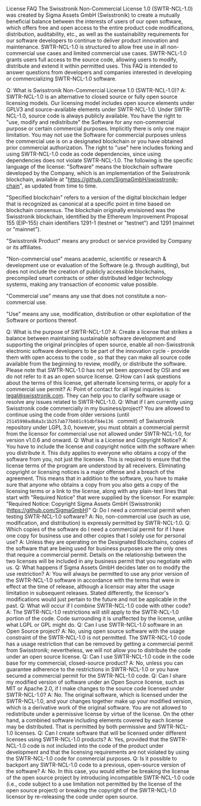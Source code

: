 License FAQ
The Swisstronik Non-Commercial License 1.0 (SWTR-NCL-1.0) was created by Sigma Assets GmbH (Swisstronik) to create a mutually beneficial balance between the interests of users of our open software, which offers free and open access to the entire product code modifications, distribution, auditability, etc., as well as the sustainability requirements for our software developers to continue to deliver product innovation and maintenance.
SWTR-NCL-1.0 is structured to allow free use in all non-commercial use cases and limited commercial use cases.
SWTR-NCL-1.0 grants users full access to the source code, allowing users to modify, distribute and extend it within permitted uses.
This FAQ is intended to answer questions from developers and companies interested in developing or commercializing SWTR-NCL-1.0 software.


Q: What is Swisstronik Non-Commercial License 1.0 (SWTR-NCL-1.0)?
A: SWTR-NCL-1.0 is an alternative to closed source or fully open source licensing models. Our licensing model includes open source elements under GPLV3 and source-available elements under SWTR-NCL-1.0. Under SWTR-NCL-1.0, source code is always publicly available. You have the right to "use, modify and redistribute" the Software for any non-commercial purpose or certain commercial purposes.
Implicitly there is only one major limitation. You may not use the Software for commercial purposes unless the commercial use is on a designated blockchain or you have obtained prior commercial authorization.
The right to "use" here includes forking and using SWTR-NCL-1.0 code as code dependencies, since using dependencies does not violate SWTR-NCL-1.0.
The following is the specific language of the license:
"Software" means the blockchain software developed by the Company, which is an implementation of the Swisstronik blockchain, available at "https://github.com/SigmaGmbH/swisstronik-chain", as updated from time to time.

"Specified blockchain" refers to a version of the digital blockchain ledger that is recognized as canonical at a specific point in time based on blockchain consensus. The blockchain originally envisioned was the Swisstronik blockchain, identified by the Ethereum Improvement Proposal 155 (EIP-155) chain identifiers 1291-1 (testnet or "testnet") and 1291 (mainnet or "mainnet").

"Swisstronik Product" means any product or service provided by Company or its affiliates.

"Non-commercial use" means academic, scientific or research & development use or evaluation of the Software (e.g. through auditing), but does not include the creation of publicly accessible blockchains, precompiled smart contracts or other distributed ledger technology systems, making any transaction of economic value possible.

"Commercial use" means any use that does not constitute a non-commercial use.

"Use" means any use, modification, distribution or other exploitation of the Software or portions thereof.

Q: What is the purpose of SWTR-NCL-1.0?
A: Create a license that strikes a balance between maintaining sustainable software development and supporting the original principles of open source, enable all non-Swisstronik electronic software developers to be part of the innovation cycle - provide them with open access to the code , so that they can make all source code available from the beginning to review, modify, or distribute the software. Please note that SWTR-NCL-1.0 has not yet been approved by OSI and we do not refer to it as an open source license.
Q:How can I ask questions about the terms of this license, get alternate licensing terms, or apply for a commercial use permit?
A: Point of contact for all legal inquiries is: legal@swisstronik.com. They can help you to clarify software usage or resolve any issues related to SWTR-NCL-1.0.
Q: What if I am currently using Swisstronik code commercially in my business/project?
You are allowed to continue using the code from older versions (until `25145998adb8a3c1b257ab77b601c91dbf84e136
` commit) of Swisstronik repository under LGPL 3.0, however, you must obtain a commercial permit from the licensor for commercial use not allowed under SWTR-NCL-1.0, for version v1.0.6 and onward.
Q: What is a License and Copyright Notice?
A: You have to include the license and copyright notice with the software when you distribute it. This duty applies to everyone who obtains a copy of the software from you, not just the licensee. This is required to ensure that the license terms of the program are understood by all receivers. Eliminating copyright or licensing notices is a major offense and a breach of the agreement. This means that in addition to the software, you have to make sure that anyone who obtains a copy from you also gets a copy of the licensing terms or a link to the license, along with any plain-text lines that start with "Required Notice" that were supplied by the licensor.
For example:
"Required Notice: Copyright Sigma Assets GmbH (Swisstronik) (https://github.com/SigmaGmbH)"
Q: Do I need a commercial permit when testing SWTR-NCL-1.0 software?
A: No, non-commercial use (such as use, modification, and distribution) is expressly permitted by SWTR-NCL-1.0.
Q: Which copies of the software do I need a commercial permit for if I have one copy for business use and other copies that I solely use for personal use?
A: Unless they are operating on the Designated Blockchains, copies of the software that are being used for business purposes are the only ones that require a commercial permit. Details on the relationship between the two licenses will be included in any business permit that you negotiate with us.
Q: What happens if Sigma Assets GmbH decides later on to modify the use restriction?
A: You will always be permitted to use any prior version of the SWTR-NCL-1.0 software in accordance with the terms that were in effect at the time of release, although a licensor may alter the usage limitation in subsequent releases. Stated differently, the licensor's modifications would just pertain to the future and not be applicable in the past.
Q: What will occur if I combine SWTR-NCL-1.0 code with other code?
A: The SWTR-NCL-1.0 restrictions will still apply to the SWTR-NCL-1.0 portion of the code. Code surrounding it is unaffected by the license, unlike what LGPL or GPL might do.
Q: Can I use SWTR-NCL-1.0 software in an Open Source project?
A: No, using open source software with the usage constraint of the SWTR-NCL-1.0 is not permitted. The SWTR-NCL-1.0 code has a usage restriction that can be removed by getting a commercial permit from Swisstronik; nevertheless, we will not allow you to distribute the code under an open source license.
Q: Can I use SWTR-NCL-1.0 code in the code base for my commercial, closed-source product?
A: No, unless you can guarantee adherence to the restrictions in SWTR-NCL-1.0 or you have secured a commercial permit for the SWTR-NCL-1.0 code.
Q: Can I share my modified version of software under an Open Source license, such as MIT or Apache 2.0, if I make changes to the source code licensed under SWTR-NCL-1.0?
A: No. The original software, which is licensed under the SWTR-NCL-1.0, and your changes together make up your modified version, which is a derivative work of the original software. You are not allowed to redistribute under a permissive license by virtue of the license. On the other hand, a combined software including elements covered by each license may be distributed. That is permitted by both permissive and SWTR-NCL-1.0 licenses.
Q: Can I create software that will be licensed under different licenses using SWTR-NCL-1.0 products?
A: Yes, provided that the SWTR-NCL-1.0 code is not included into the code of the product under development and that the licensing requirements are not violated by using the SWTR-NCL-1.0 code for commercial purposes.
Q: Is it possible to backport any SWTR-NCL-1.0 code to a previous, open-source version of the software?
A: No. In this case, you would either be breaking the license of the open source project by introducing incompatible SWTR-NCL-1.0 code (i.e., code subject to a use limitation not permitted by the license of the open source project) or breaking the copyright of the SWTR-NCL-1.0 licensor by re-releasing the code under open source.
